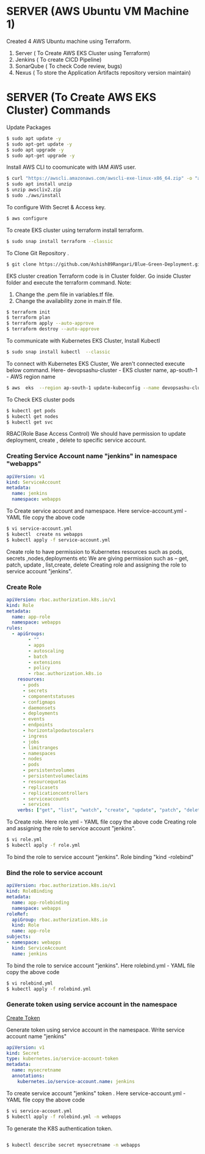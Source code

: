 # SERVER (AWS Ubuntu VM Machine 1) 

Created 4 AWS Ubuntu machine using Terraform.

1) Server ( To Create AWS EKS Cluster using Terraform)
2) Jenkins ( To create CICD Pipeline)
3) SonarQube ( To check Code review, bugs)
4) Nexus  ( To store the Application Artifacts repository version maintain)




# SERVER (To Create AWS EKS Cluster) Commands
  

Update Packages 

```bash
$ sudo apt update -y
$ sudo apt-get update -y
$ sudo apt upgrade -y
$ sudo apt-get upgrade -y
```

Install AWS CLI to coomunicate with IAM AWS user.

```bash
$ curl "https://awscli.amazonaws.com/awscli-exe-linux-x86_64.zip" -o "awscliv2.zip"
$ sudo apt install unzip
$ unzip awscliv2.zip
$ sudo ./aws/install
```
To configure With Secret & Access key.

```bash
$ aws configure

```
To create EKS cluster using terraform install terraform.

```bash
$ sudo snap install terraform --classic  
```
To Clone Git Repository .

```bash
$ git clone https://github.com/Ashish89Rangari/Blue-Green-Deployment.git 
```
EKS cluster creation Terraform code is in Cluster folder. Go inside Cluster folder and execute the terraform  command.
Note: 
1) Change the .pem file in variables.tf file.
2) Change the availability zone in main.tf file.

```bash
$ terraform init
$ terraform plan
$ terraform apply --auto-approve
$ terraform destroy --auto-approve
```

To communicate with Kubernetes EKS Cluster, Install Kubectl

```bash
$ sudo snap install kubectl  --classic

```
To connect with Kubernetes EKS Cluster, We aren't connected execute below command.
Here-  devopsashu-cluster - EKS cluster name, ap-south-1 - AWS region name

```bash
$ aws  eks  --region ap-south-1 update-kubeconfig --name devopsashu-cluster

```
To Check EKS cluster pods 

```bash
$ kubectl get pods
$ kubectl get nodes
$ kubectl get svc

```

RBAC(Role Base Access Control)
We should have permission to update deployment, create , delete to specific service account.

### Creating Service Account name "jenkins" in namespace "webapps"


```yaml
apiVersion: v1
kind: ServiceAccount
metadata:
  name: jenkins
  namespace: webapps
```

To Create service account and namespace. Here service-account.yml - YAML file copy the above code

```bash
$ vi service-account.yml
$ kubectl  create ns webapps
$ kubectl apply -f service-account.yml

```

Create role to have permission to Kubernetes resources such as pods, secrets ,nodes,deployments etc
We are giving  permission such as – get, patch, update , list,create, delete
Creating role and assigning the role to service account "jenkins".


### Create Role 


```yaml
apiVersion: rbac.authorization.k8s.io/v1
kind: Role
metadata:
  name: app-role
  namespace: webapps
rules:
  - apiGroups:
        - ""
        - apps
        - autoscaling
        - batch
        - extensions
        - policy
        - rbac.authorization.k8s.io
    resources:
      - pods
      - secrets
      - componentstatuses
      - configmaps
      - daemonsets
      - deployments
      - events
      - endpoints
      - horizontalpodautoscalers
      - ingress
      - jobs
      - limitranges
      - namespaces
      - nodes
      - pods
      - persistentvolumes
      - persistentvolumeclaims
      - resourcequotas
      - replicasets
      - replicationcontrollers
      - serviceaccounts
      - services
    verbs: ["get", "list", "watch", "create", "update", "patch", "delete"]
```


To Create role. Here role.yml - YAML file copy the above code
Creating role and assigning the role to service account "jenkins".

```bash
$ vi role.yml
$ kubectl apply -f role.yml

```

To bind the role to service account "jenkins".
Role binding "kind -rolebind"


### Bind the role to service account


```yaml
apiVersion: rbac.authorization.k8s.io/v1
kind: RoleBinding
metadata:
  name: app-rolebinding
  namespace: webapps 
roleRef:
  apiGroup: rbac.authorization.k8s.io
  kind: Role
  name: app-role 
subjects:
- namespace: webapps 
  kind: ServiceAccount
  name: jenkins 
```
To bind the role to service account "jenkins". Here rolebind.yml - YAML file copy the above code

```bash
$ vi rolebind.yml
$ kubectl apply -f rolebind.yml

```



### Generate token using service account in the namespace

[Create Token](https://kubernetes.io/docs/reference/access-authn-authz/service-accounts-admin/#:~:text=To%20create%20a%20non%2Dexpiring,with%20that%20generated%20token%20data.)

Generate token using service account in the namespace. Write service account name "jenkins"

```yaml
apiVersion: v1
kind: Secret
type: kubernetes.io/service-account-token
metadata:
  name: mysecretname
  annotations:
    kubernetes.io/service-account.name: jenkins
```

To create service account "jenkins" token . Here service-account.yml - YAML file copy the above code

```bash
$ vi service-account.yml
$ kubectl apply -f rolebind.yml -n webapps

```

To generate the K8S authentication token.

```bash

$ kubectl describe secret mysecretname -n webapps

```
